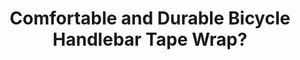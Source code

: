 ---
layout: community
category: community
title: "Comfortable and Durable Bicycle Handlebar Tape Wrap?"
description: "Any recommendations for a comfortable but very durable handlebar tape? Looking for tapes that can handle 10k kms a year. Not interested in weird combinations involving shellac n cloth and so on. "
isTopLevel: false
isSingleLevel: false
isArticle: false
datePublished: 2022-06-20 17:05:00 +0300
dateModified: 2022-06-20 17:05:00 +0300
published: false
---